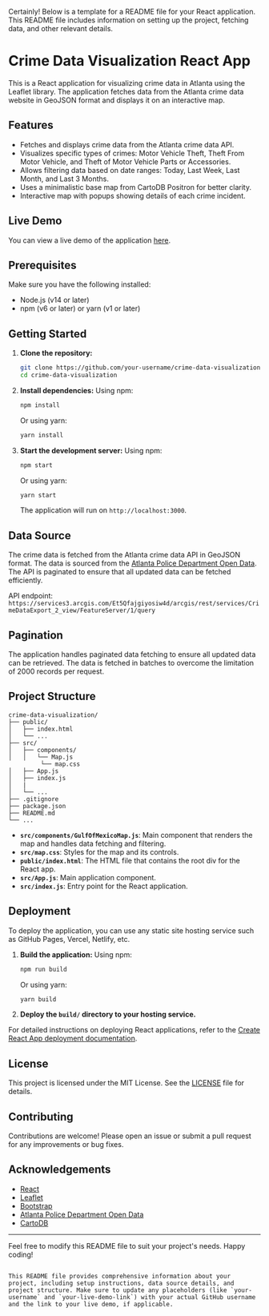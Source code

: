 Certainly! Below is a template for a README file for your React application. This README file includes information on setting up the project, fetching data, and other relevant details.


# Crime Data Visualization React App

This is a React application for visualizing crime data in Atlanta using the Leaflet library. The application fetches data from the Atlanta crime data website in GeoJSON format and displays it on an interactive map.

## Features

- Fetches and displays crime data from the Atlanta crime data API.
- Visualizes specific types of crimes: Motor Vehicle Theft, Theft From Motor Vehicle, and Theft of Motor Vehicle Parts or Accessories.
- Allows filtering data based on date ranges: Today, Last Week, Last Month, and Last 3 Months.
- Uses a minimalistic base map from CartoDB Positron for better clarity.
- Interactive map with popups showing details of each crime incident.

## Live Demo

You can view a live demo of the application [here](https://atlantacrimedata.netlify.app).

## Prerequisites

Make sure you have the following installed:

- Node.js (v14 or later)
- npm (v6 or later) or yarn (v1 or later)

## Getting Started

1. **Clone the repository:**
   ```sh
   git clone https://github.com/your-username/crime-data-visualization.git
   cd crime-data-visualization
   ```

2. **Install dependencies:**
   Using npm:
   ```sh
   npm install
   ```
   Or using yarn:
   ```sh
   yarn install
   ```

3. **Start the development server:**
   Using npm:
   ```sh
   npm start
   ```
   Or using yarn:
   ```sh
   yarn start
   ```

   The application will run on `http://localhost:3000`.

## Data Source

The crime data is fetched from the Atlanta crime data API in GeoJSON format. The data is sourced from the [Atlanta Police Department Open Data](https://opendata.atlantapd.org). The API is paginated to ensure that all updated data can be fetched efficiently.

API endpoint: `https://services3.arcgis.com/Et5Qfajgiyosiw4d/arcgis/rest/services/CrimeDataExport_2_view/FeatureServer/1/query`

## Pagination

The application handles paginated data fetching to ensure all updated data can be retrieved. The data is fetched in batches to overcome the limitation of 2000 records per request.

## Project Structure

```
crime-data-visualization/
├── public/
│   ├── index.html
│   └── ...
├── src/
│   ├── components/
│   │   └── Map.js
         └── map.css
│   ├── App.js
│   ├── index.js
│   |
│   └── ...
├── .gitignore
├── package.json
├── README.md
└── ...
```

- **`src/components/GulfOfMexicoMap.js`**: Main component that renders the map and handles data fetching and filtering.
- **`src/map.css`**: Styles for the map and its controls.
- **`public/index.html`**: The HTML file that contains the root div for the React app.
- **`src/App.js`**: Main application component.
- **`src/index.js`**: Entry point for the React application.

## Deployment

To deploy the application, you can use any static site hosting service such as GitHub Pages, Vercel, Netlify, etc.

1. **Build the application:**
   Using npm:
   ```sh
   npm run build
   ```
   Or using yarn:
   ```sh
   yarn build
   ```

2. **Deploy the `build/` directory to your hosting service.**

For detailed instructions on deploying React applications, refer to the [Create React App deployment documentation](https://create-react-app.dev/docs/deployment/).

## License

This project is licensed under the MIT License. See the [LICENSE](LICENSE) file for details.

## Contributing

Contributions are welcome! Please open an issue or submit a pull request for any improvements or bug fixes.

## Acknowledgements

- [React](https://reactjs.org/)
- [Leaflet](https://leafletjs.com/)
- [Bootstrap](https://getbootstrap.com/)
- [Atlanta Police Department Open Data](https://opendata.atlantapd.org)
- [CartoDB](https://carto.com/)

---

Feel free to modify this README file to suit your project's needs. Happy coding!
```

This README file provides comprehensive information about your project, including setup instructions, data source details, and project structure. Make sure to update any placeholders (like `your-username` and `your-live-demo-link`) with your actual GitHub username and the link to your live demo, if applicable.
